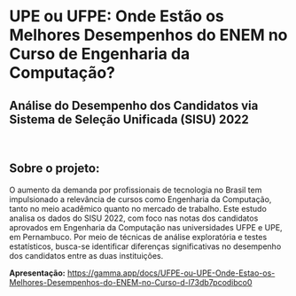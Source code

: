 # UPE ou UFPE: Onde Estão os Melhores Desempenhos do ENEM no Curso de Engenharia da Computação?
## Análise do Desempenho dos Candidatos via Sistema de Seleção Unificada (SISU) 2022
&nbsp;

## Sobre o projeto:
O aumento da demanda por profissionais de tecnologia no Brasil tem impulsionado a relevância de cursos como Engenharia da Computação, tanto no meio acadêmico quanto no mercado de trabalho. Este estudo analisa os dados do SISU 2022, com foco nas notas dos candidatos aprovados em Engenharia da Computação nas universidades UFPE e UPE, em Pernambuco. Por meio de técnicas de análise exploratória e testes estatísticos, busca-se identificar diferenças significativas no desempenho dos candidatos entre as duas instituições.

**Apresentação:** https://gamma.app/docs/UFPE-ou-UPE-Onde-Estao-os-Melhores-Desempenhos-do-ENEM-no-Curso-d-l73db7pcodibco0
